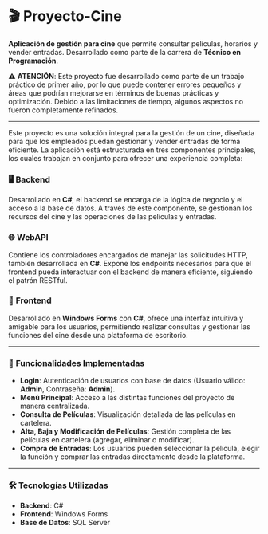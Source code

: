 # 🎬 Proyecto-Cine

**Aplicación de gestión para cine** que permite consultar películas, horarios y vender entradas. Desarrollado como parte de la carrera de **Técnico en Programación**.

⚠️ **ATENCIÓN**: Este proyecto fue desarrollado como parte de un trabajo práctico de primer año, por lo que puede contener errores pequeños y áreas que podrían mejorarse en términos de buenas prácticas y optimización. Debido a las limitaciones de tiempo, algunos aspectos no fueron completamente refinados.

---

Este proyecto es una solución integral para la gestión de un cine, diseñada para que los empleados puedan gestionar y vender entradas de forma eficiente. La aplicación está estructurada en tres componentes principales, los cuales trabajan en conjunto para ofrecer una experiencia completa:

### 🖥️ **Backend**  
Desarrollado en **C#**, el backend se encarga de la lógica de negocio y el acceso a la base de datos. A través de este componente, se gestionan los recursos del cine y las operaciones de las películas y entradas.

### 🌐 **WebAPI**  
Contiene los controladores encargados de manejar las solicitudes HTTP, también desarrollada en **C#**. Expone los endpoints necesarios para que el frontend pueda interactuar con el backend de manera eficiente, siguiendo el patrón RESTful.

### 📱 **Frontend**  
Desarrollado en **Windows Forms** con **C#**, ofrece una interfaz intuitiva y amigable para los usuarios, permitiendo realizar consultas y gestionar las funciones del cine desde una plataforma de escritorio.

---

### 🚀 **Funcionalidades Implementadas**

- **Login**: Autenticación de usuarios con base de datos (Usuario válido: **Admin**, Contraseña: **Admin**).
- **Menú Principal**: Acceso a las distintas funciones del proyecto de manera centralizada.
- **Consulta de Películas**: Visualización detallada de las películas en cartelera.
- **Alta, Baja y Modificación de Películas**: Gestión completa de las películas en cartelera (agregar, eliminar o modificar).
- **Compra de Entradas**: Los usuarios pueden seleccionar la película, elegir la función y comprar las entradas directamente desde la plataforma.

---

### 🛠️ **Tecnologías Utilizadas**

- **Backend**: C#
- **Frontend**: Windows Forms
- **Base de Datos**: SQL Server

